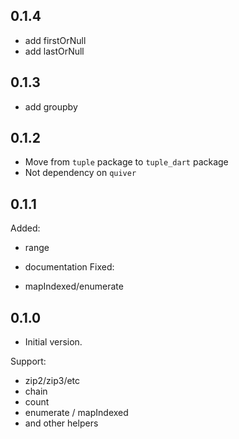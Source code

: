 ## 0.1.4

- add firstOrNull
- add lastOrNull

## 0.1.3

- add groupby

## 0.1.2

- Move from `tuple` package to `tuple_dart` package
- Not dependency on `quiver`

## 0.1.1

Added: 
- range

- documentation
Fixed:
- mapIndexed/enumerate

## 0.1.0

- Initial version.

Support:
* zip2/zip3/etc
* chain
* count
* enumerate / mapIndexed
* and other helpers
